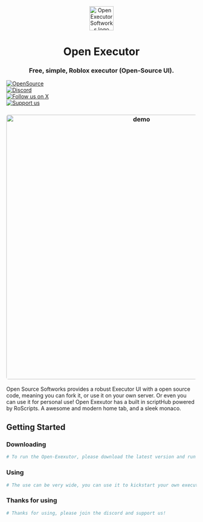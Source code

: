<div align="center">
    <img width="64" alt="Open Executor Softworks logo" src="./src/assets/icon-dark.png">
    <h1>Open Executor</h1>
</div>

<h3 align="center">Free, simple, Roblox executor (Open-Source UI).</h3>

<div align="center" style="margin-bottom:12px;">
    <a href="https://open-executor-web.vercel.app/" style="display: flex; align-items: center;">
        <img src="https://img.shields.io/badge/Start%20building-grey" alt="OpenSource"/>
    </a>
    <a href="https://discord.gg/gCWBfGRRNZ" style="display: flex; align-items: center;">
        <img src="https://img.shields.io/discord/1196658537208758412.svg?label=Join%20the%20Discord&logo=discord" alt="Discord"/>
    </a>
    <a href="https://x.com" style="display: flex; align-items: center;">
        <img src="https://img.shields.io/badge/Follow%20us%20on%20X-blue?logo=X" alt="Follow us on X"/>
    </a>
    <a href="https://buymeacoffee.com" style="display: flex; align-items: center;">
        <img src="https://img.shields.io/badge/Support%20us-grey?logo=buymeacoffee" alt="Support us"/>
    </a>
</div>

<h3 align="center"><img width="700" style="border-radius:5px;" alt="demo" src="drawdb.png"></h3>

Open Source Softworks provides a robust Executor UI with a open source code, meaning you can fork it, or use it on your own server. Or even you can use it for personal use! Open Exexutor has a built in scriptHub powered by RoScripts. A awesome and modern home tab, and a sleek monaco.

## Getting Started

### Downloading

```bash
# To run the Open-Exexutor, please download the latest version and run the Bootstrapper. If its automatically closing; delete version.txt
```

### Using

```bash
# The use can be very wide, you can use it to kickstart your own executor, implement your own api. Or even learn from the code to improve your own Executor!
```

### Thanks for using

```bash
# Thanks for using, please join the discord and support us!
```

